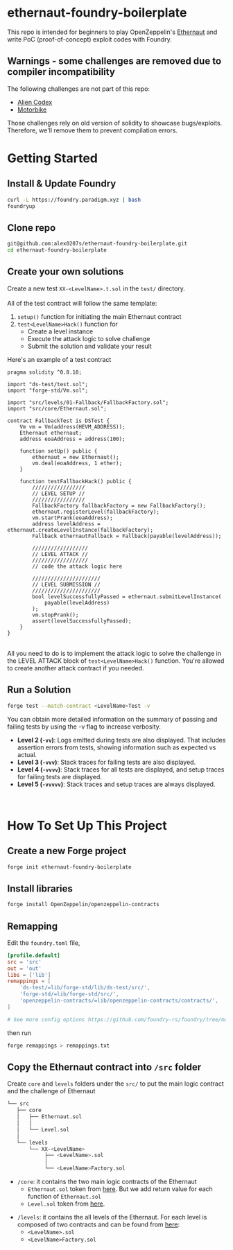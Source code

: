 # ethernaut-foundry-boilerplate

This repo is intended for beginners to play OpenZeppelin's [Ethernaut]('https://ethernaut.openzeppelin.com/') and write PoC (proof-of-concept) exploit codes with Foundry.

## Warnings - some challenges are removed due to compiler incompatibility

The following challenges are not part of this repo:

- [Alien Codex](https://ethernaut.openzeppelin.com/level/0x40055E69E7EB12620c8CCBCCAb1F187883301c30)
- [Motorbike](https://ethernaut.openzeppelin.com/level/0x9b261b23cE149422DE75907C6ac0C30cEc4e652A)

Those challenges rely on old version of solidity to showcase bugs/exploits. Therefore, we'll remove them to prevent compilation errors.

# Getting Started

## Install & Update Foundry

```sh
curl -L https://foundry.paradigm.xyz | bash
foundryup
```

## Clone repo

```sh
git@github.com:alex0207s/ethernaut-foundry-boilerplate.git
cd ethernaut-foundry-boilerplate
```

## Create your own solutions

Create a new test `XX-<LevelName>.t.sol` in the `test/` directory. </br></br>All of the test contract will follow the same template:

1. `setup()` function for initiating the main Ethernaut contract
2. `test<LevelName>Hack()` function for
   - Create a level instance
   - Execute the attack logic to solve challenge
   - Submit the solution and validate your result

Here's an example of a test contract

```solidity
pragma solidity ^0.8.10;

import "ds-test/test.sol";
import "forge-std/Vm.sol";

import "src/levels/01-Fallback/FallbackFactory.sol";
import "src/core/Ethernaut.sol";

contract FallbackTest is DSTest {
    Vm vm = Vm(address(HEVM_ADDRESS));
    Ethernaut ethernaut;
    address eoaAddress = address(100);

    function setUp() public {
        ethernaut = new Ethernaut();
        vm.deal(eoaAddress, 1 ether);
    }

    function testFallbackHack() public {
        /////////////////
        // LEVEL SETUP //
        /////////////////
        FallbackFactory fallbackFactory = new FallbackFactory();
        ethernaut.registerLevel(fallbackFactory);
        vm.startPrank(eoaAddress);
        address levelAddress = ethernaut.createLevelInstance(fallbackFactory);
        Fallback ethernautFallback = Fallback(payable(levelAddress));

        //////////////////
        // LEVEL ATTACK //
        //////////////////
        // code the attack logic here

        //////////////////////
        // LEVEL SUBMISSION //
        //////////////////////
        bool levelSuccessfullyPassed = ethernaut.submitLevelInstance(
            payable(levelAddress)
        );
        vm.stopPrank();
        assert(levelSuccessfullyPassed);
    }
}
```

</br>All you need to do is to implement the attack logic to solve the challenge in the LEVEL ATTACK block of `test<LevelName>Hack()` function. You're allowed to create another attack contract if you needed.

## Run a Solution

```sh
forge test --match-contract <LevelName>Test -v
```

You can obtain more detailed information on the summary of passing and failing tests by using the -v flag to increase verbosity.

- **Level 2 (`-vv`)**: Logs emitted during tests are also displayed. That includes assertion errors from tests, showing information such as expected vs actual.
- **Level 3 (`-vvv`)**: Stack traces for failing tests are also displayed.
- **Level 4 (`-vvvv`)**: Stack traces for all tests are displayed, and setup traces for failing tests are displayed.
- **Level 5 (`-vvvvv`)**: Stack traces and setup traces are always displayed.

</br>

# How To Set Up This Project

## Create a new Forge project

```sh
forge init ethernaut-foundry-boilerplate
```

## Install libraries

```sh
forge install OpenZeppelin/openzeppelin-contracts
```

## Remapping

Edit the `foundry.toml` file,

```toml
[profile.default]
src = 'src'
out = 'out'
libs = ['lib']
remappings = [
    'ds-test/=lib/forge-std/lib/ds-test/src/',
    'forge-std/=lib/forge-std/src/',
    'openzeppelin-contracts/=lib/openzeppelin-contracts/contracts/',
]

# See more config options https://github.com/foundry-rs/foundry/tree/master/config
```

then run

```sh
forge remappings > remappings.txt
```

## Copy the Ethernaut contract into `/src` folder

Create `core` and `levels` folders under the `src/` to put the main logic contract and the challenge of Ethernaut

```bash
└── src
   ├── core
   │   ├── Ethernaut.sol
   │   │
   │   └── Level.sol
   │
   └── levels
       └── XX-<LevelName>
            ├── <LevelName>.sol
            │
            └── <LevelName>Factory.sol
```

- `/core`: it contains the two main logic contracts of the Ethernaut
  - `Ethernaut.sol` token from [here](https://github.com/OpenZeppelin/ethernaut/blob/master/contracts/contracts/Ethernaut.sol). But we add return value for each function of `Ethernaut.sol`
  - `Level.sol` token from [here](https://github.com/OpenZeppelin/ethernaut/blob/master/contracts/contracts/levels/base/Level.sol).

* `/levels`: it contains the all levels of the Ethernaut. For each level is composed of two contracts and can be found from [here](https://github.com/OpenZeppelin/ethernaut/tree/master/contracts/contracts/levels):
  - `<LevelName>.sol`
  - `<LevelName>Factory.sol`
